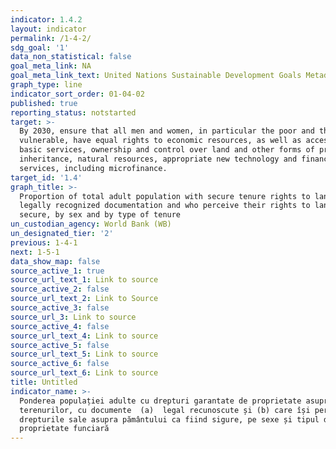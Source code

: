 ```yaml
---
indicator: 1.4.2
layout: indicator
permalink: /1-4-2/
sdg_goal: '1'
data_non_statistical: false
goal_meta_link: NA
goal_meta_link_text: United Nations Sustainable Development Goals Metadata (PDF 4.0 MB)
graph_type: line
indicator_sort_order: 01-04-02
published: true
reporting_status: notstarted
target: >-
  By 2030, ensure that all men and women, in particular the poor and the
  vulnerable, have equal rights to economic resources, as well as access to
  basic services, ownership and control over land and other forms of property,
  inheritance, natural resources, appropriate new technology and financial
  services, including microfinance.
target_id: '1.4'
graph_title: >-
  Proportion of total adult population with secure tenure rights to land, with
  legally recognized documentation and who perceive their rights to land as
  secure, by sex and by type of tenure
un_custodian_agency: World Bank (WB)
un_designated_tier: '2'
previous: 1-4-1
next: 1-5-1
data_show_map: false
source_active_1: true
source_url_text_1: Link to source
source_active_2: false
source_url_text_2: Link to Source
source_active_3: false
source_url_3: Link to source
source_active_4: false
source_url_text_4: Link to source
source_active_5: false
source_url_text_5: Link to source
source_active_6: false
source_url_text_6: Link to source
title: Untitled
indicator_name: >-
  Ponderea populației adulte cu drepturi garantate de proprietate asupra
  terenurilor, cu documente  (a)  legal recunoscute și (b) care își percepe
  drepturile sale asupra pământului ca fiind sigure, pe sexe și tipul de
  proprietate funciară
---
```


